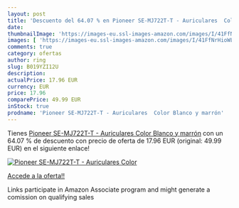 ```yaml
---
layout: post
title: 'Descuento del 64.07 % en Pioneer SE-MJ722T-T - Auriculares  Color'
date: 
thumbnailImage: 'https://images-eu.ssl-images-amazon.com/images/I/41FfNrHioWL._SL200_.jpg'
images: [ 'https://images-eu.ssl-images-amazon.com/images/I/41FfNrHioWL._SL200_.jpg' ]
comments: true
category: ofertas
author: ring
slug: B019YZI12U
description:
actualPrice: 17.96 EUR
currency: EUR
price: 17.96
comparePrice: 49.99 EUR
inStock: true
prodname: 'Pioneer SE-MJ722T-T - Auriculares  Color Blanco y marrón'
---
```


Tienes [Pioneer SE-MJ722T-T - Auriculares  Color Blanco y marrón](https://www.amazon.es/dp/B019YZI12U/?tag=tolees-21) con un 64.07 % de descuento con precio de oferta de 17.96 EUR (original: 49.99 EUR) en el siguiente enlace!

[![Pioneer SE-MJ722T-T - Auriculares  Color](https://images-eu.ssl-images-amazon.com/images/I/41FfNrHioWL._SL200_.jpg)](https://www.amazon.es/dp/B019YZI12U/?tag=tolees-21)

[Accede a la oferta!!](https://www.amazon.es/dp/B019YZI12U/?tag=tolees-21)

Links participate in Amazon Associate program and might generate a comission on qualifying sales


